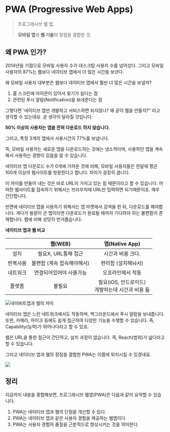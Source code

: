 # PWA (Progressive Web Apps)

> 프로그레시브 웹 앱.
>
> **모바일 앱**과 **웹 기술**의 장점을 결합한 것.





## 왜 PWA 인가?

2014년을 기점으로 모바일 사용자 수가 데스크탑 사용자 수를 넘어섰다.
그리고 모바일 사용자의 87%는 웹보다 네이티브 앱에서 더 많은 시간을 보낸다.

왜 모바일 사용자 대부분은 웹보다 네이티브 앱에서 훨씬 더 많은 시간을 보낼까?

1. 홈 스크린에 아이콘이 있어서 찾기가 쉽다는 점
2. 관련된 푸시 알람(Notification)을 보내준다는 점



그렇다면 '네이티브 앱만 개발하고 서비스하면 되지않나? 왜 굳이 웹을 만들지?" 라고 생각할 수 있는데요. 곧 생각이 달라질 것입니다.



**50% 이상의 사용자는 앱을 전혀 다운로드 하지 않습니다.**

그리고, 특정 3개의 앱에서 사용시간의 77%를 보냅니다.

즉, 모바일 사용자는 새로운 앱을 다운로드하는 것에는 냉소적이며, 사용하던 앱을 계속해서 사용하는 경향이 있음을 알 수 있습니다.



네이티브 앱 다운로드 수가 0개에 가까운 것에 비해,
모바일 사용자들은 한달에 평균 100개 이상의 웹사이트를 방문한다고 합니다. 
차이가 굉장히 큽니다.

이 차이를 만들어 내는 것은 바로 URL이 가지고 있는 힘 때문이라고 할 수 있습니다.
어떠한 웹사이트를 접속하기 위해서는 브라우저에 URL만 입력하면 되기때문이죠. 매우 간단합니다.

반면에 네이티브 앱을 사용하기 위해서는 앱 마켓에서 검색을 한 뒤, 다운로드를 해야합니다.
게다가 용량이 큰 앱이라면 다운로드가 완료될 때까지 기다려야 하는 불편함이 존재합니다.
웹에 비해 상당히 번거롭습니다.

**네이티브 앱과 웹 비교**

|          |          웹(WEB)           |                    앱(Native App)                     |
| :------: | :------------------------: | :---------------------------------------------------: |
|   설치   |    필요X, URL통해 접근     |                   시간과 비용 크다.                   |
| 반복사용 | 불편함 (계속 접속해야해서) |                  편리함 (설치해놔서)                  |
| 네트워크 |  연결되어있어야 사용가능   |                   오프라인에서 작동                   |
|  플랫폼  |           불필요           | 필요(iOS, 안드로이드) <br />개발하는데 시간과 비용 듦 |

![네이비트앱과 웹의 차이](https://altenull.github.io/images/pwa/capability&reach.png)



네이티브 앱은 느린 네트워크에서도 작동하며, 백그라운드에서 푸시 알람을 보내줍니다. 또한, 카메라, 마이크 등에도 쉽게 접근하여 다양한 기능을 수행할 수 있습니다. 즉, Capability(능력)가 뛰어나다라고 할 수 있죠.

웹은 URL을 통한 접근이 간단하고, 설치 과정이 없습니다. 즉, Reach(범위)가 넓다라고 할 수 있습니다.



그리고 네이티브 앱과 웹의 장점을 결합한 PWA는 이쯤에 위치시킬 수 있겠네요.

![](https://altenull.github.io/images/pwa/capability&reach2.png)





## 정리

지금까지 내용을 종합해보면, 프로그레시브 웹앱(PWA)은 다음과 같이 요약할 수 있습니다.

1. PWA는 네이티브 앱과 웹의 단점을 개선할 수 있다.
2. PWA는 네이티브 앱과 같은 사용자 경험을 제공하는 웹앱이다.
3. PWA는 사용자 경험의 품질을 근본적으로 향상시키는 것을 의미한다.